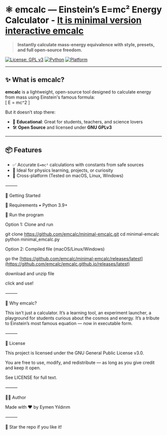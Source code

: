 # ⚛️ emcalc — Einstein’s E=mc² Energy Calculator - [It is minimal version interactive emcalc](emcalc.github.io/emcalc-interactive//)

> **Instantly calculate mass-energy equivalence with style, presets, and full open-source freedom.**

[![License: GPL v3](https://img.shields.io/badge/License-GPLv3-blue.svg)](https://www.gnu.org/licenses/gpl-3.0)
[![Python](https://img.shields.io/badge/Python-3.9%2B-blue?logo=python)](https://www.python.org/)
[![Platform](https://img.shields.io/badge/platform-macOS%20%7C%20Linux%20%7C%20Windows-informational)](#)

---

## ✨ What is emcalc?

**emcalc** is a lightweight, open-source tool designed to calculate energy from mass using Einstein's famous formula:  
\[
E = mc^2
\]

But it doesn’t stop there:

- 🧠 **Educational**: Great for students, teachers, and science lovers  
- 🛠️ **Open Source** and licensed under **GNU GPLv3**

---

## 📦 Features

- ✅ Accurate `E=mc²` calculations with constants from safe sources  
- 🧪 Ideal for physics learning, projects, or curiosity  
- 🐧 Cross-platform (Tested on macOS, Linux, Windows)  

⸻

🚀 Getting Started

🔧 Requirements
	•	Python 3.9+

🧪 Run the program

Option 1: Clone and run

git clone https://github.com/emcalc/minimal-emcalc.git
cd minimal-emcalc
python minimal_emcalc.py

Option 2: Compiled file (macOS/Linux/Windows)

go the [https://github.com/emcalc/minimal-emcalc/releases/latest](https://github.com/emcalc/emcalc.github.io/releases/latest)

download and unzip file

click and use!

⸻

🧠 Why emcalc?

This isn’t just a calculator.
It’s a learning tool, an experiment launcher, a playground for students curious about the cosmos and energy.
It’s a tribute to Einstein’s most famous equation — now in executable form.

⸻

📜 License

This project is licensed under the GNU General Public License v3.0.

You are free to use, modify, and redistribute — as long as you give credit and keep it open.

See LICENSE for full text.

⸻

👨‍💻 Author

Made with ❤️ by Eymen Yıldırım

⸻

🌟 Star the repo if you like it!
